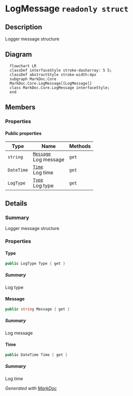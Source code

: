 # LogMessage `readonly struct`

## Description
Logger message structure

## Diagram
```mermaid
  flowchart LR
  classDef interfaceStyle stroke-dasharray: 5 5;
  classDef abstractStyle stroke-width:4px
  subgraph MarkDoc.Core
  MarkDoc.Core.LogMessage[[LogMessage]]
  class MarkDoc.Core.LogMessage interfaceStyle;
  end
```

## Members
### Properties
#### Public  properties
| Type | Name | Methods |
| --- | --- | --- |
| `string` | [`Message`](markdoc/core/LogMessage.md#message)<br>Log message | `get` |
| `DateTime` | [`Time`](markdoc/core/LogMessage.md#time)<br>Log time | `get` |
| `LogType` | [`Type`](markdoc/core/LogMessage.md#type)<br>Log type | `get` |

## Details
### Summary
Logger message structure

### Properties
#### Type
```csharp
public LogType Type { get }
```
##### Summary
Log type

#### Message
```csharp
public string Message { get }
```
##### Summary
Log message

#### Time
```csharp
public DateTime Time { get }
```
##### Summary
Log time

*Generated with* [*MarkDoc*](https://github.com/hailstorm75/MarkDoc.Core)
